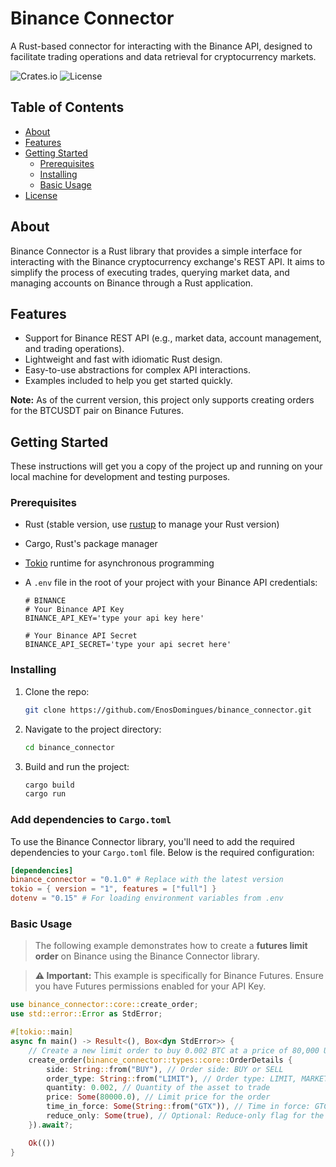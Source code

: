 # Binance Connector

A Rust-based connector for interacting with the Binance API, designed to facilitate trading operations and data retrieval for cryptocurrency markets.

![Crates.io](https://img.shields.io/crates/v/binance_connector)
![License](https://img.shields.io/github/license/EnosDomingues/binance_connector)

## Table of Contents

- [About](#about)
- [Features](#features)
- [Getting Started](#getting-started)
  - [Prerequisites](#prerequisites)
  - [Installing](#installing)
  - [Basic Usage](#basic-usage)
- [License](#license)

## About

Binance Connector is a Rust library that provides a simple interface for interacting with the Binance cryptocurrency exchange's REST API. It aims to simplify the process of executing trades, querying market data, and managing accounts on Binance through a Rust application.

## Features

- Support for Binance REST API (e.g., market data, account management, and trading operations).
- Lightweight and fast with idiomatic Rust design.
- Easy-to-use abstractions for complex API interactions.
- Examples included to help you get started quickly.

**Note:** As of the current version, this project only supports creating orders for the BTCUSDT pair on Binance Futures.

## Getting Started

These instructions will get you a copy of the project up and running on your local machine for development and testing purposes.

### Prerequisites

- Rust (stable version, use [rustup](https://rustup.rs/) to manage your Rust version)
- Cargo, Rust's package manager
- [Tokio](https://tokio.rs/) runtime for asynchronous programming
- A `.env` file in the root of your project with your Binance API credentials:

  ```env
  # BINANCE
  # Your Binance API Key
  BINANCE_API_KEY='type your api key here'

  # Your Binance API Secret
  BINANCE_API_SECRET='type your api secret here'
  
### Installing

1. Clone the repo:
   ```sh
   git clone https://github.com/EnosDomingues/binance_connector.git
   ```
  
2. Navigate to the project directory:
   ```sh 
   cd binance_connector
    ```
3. Build and run the project: 
    ```sh
    cargo build
    cargo run
    ```
    
### Add dependencies to `Cargo.toml`

To use the Binance Connector library, you'll need to add the required dependencies to your `Cargo.toml` file. Below is the required configuration:

```toml
[dependencies]
binance_connector = "0.1.0" # Replace with the latest version
tokio = { version = "1", features = ["full"] }
dotenv = "0.15" # For loading environment variables from .env
```

### Basic Usage

> The following example demonstrates how to create a **futures limit order** on Binance using the Binance Connector library.

> **⚠️ Important:** This example is specifically for Binance Futures. Ensure you have Futures permissions enabled for your API Key.

```rust
use binance_connector::core::create_order;
use std::error::Error as StdError;

#[tokio::main]
async fn main() -> Result<(), Box<dyn StdError>> {
    // Create a new limit order to buy 0.002 BTC at a price of 80,000 USDT on Binance Futures
    create_order(binance_connector::types::core::OrderDetails {
        side: String::from("BUY"), // Order side: BUY or SELL
        order_type: String::from("LIMIT"), // Order type: LIMIT, MARKET, etc.
        quantity: 0.002, // Quantity of the asset to trade
        price: Some(80000.0), // Limit price for the order
        time_in_force: Some(String::from("GTX")), // Time in force: GTC, GTX, etc.
        reduce_only: Some(true), // Optional: Reduce-only flag for the order
    }).await?;

    Ok(())
}
```

